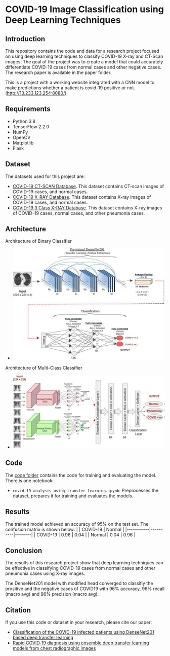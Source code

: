 # COVID-19 Image Classification using Deep Learning Techniques

## Introduction
This repository contains the code and data for a research project focused on using deep learning techniques to classify COVID-19 X-ray and CT-Scan images. The goal of the project was to create a model that could accurately differentiate COVID-19 cases from normal cases and other negative cases. The research paper is available in the paper folder.

This is a project with a working website integrated with a CNN model to make predictions whether a patient is covid-19 positive or not. (http://13.233.123.254:8080/)

## Requirements
- Python 3.8
- TensorFlow 2.2.0
- NumPy
- OpenCV
- Matplotlib
- Flask

## Dataset
The datasets used for this project are:
- [COVID-19 CT-SCAN Database](http://www.kaggle.com/plameneduardo/sarscov2-ctscan-dataset). This dataset contains CT-scan images of COVID-19 cases, and normal cases.
- [COVID-19 X-RAY Database](https://www.kaggle.com/darshan1504/covid19-detection-xraydataset). This dataset contains X-ray images of COVID-19 cases, and normal cases.
- [COVID-19 3 Class X-RAY Database](https://www.kaggle.com/amanullahasraf/covid19-pneumonia-normal-chest-xraypa-dataset). This dataset contains X-ray images of COVID-19 cases, normal cases, and other pneumonia cases.

## Architecture
Architecture of Binary Classifier
- ![architecture](static/images/architecture.jpg)

Architecture of Multi-Class Classifier
- ![architecture_ensemble](static/images/architecture_ensemble.jpg)

## Code
The [code folder](/notebook) contains the code for training and evaluating the model. There is one notebook:
- `covid-19 analysis using transfer learning.ipynb`: Preprocesses the dataset, prepares it for training and evaluates the models.

## Results
The trained model achieved an accuracy of 95% on the test set. The confusion matrix is shown below:
|           | COVID-19 | Normal |
|-----------|----------|--------|
| COVID-19  | 0.96     | 0.04   |
| Normal    | 0.04     | 0.96   |

## Conclusion
The results of this research project show that deep learning techniques can be effective in classifying COVID-19 cases from normal cases and other pneumonia cases using X-ray images. 

The DenseNet201 model with modified head converged to classifiy the prositive and the negative cases of COVID19 with 96% accuracy, 96% recall (macro avg) and 96% precision (macro avg).

## Citation
If you use this code or dataset in your research, please cite our paper:

* [Classification of the COVID-19 infected patients using DenseNet201 based deep transfer learning](https://doi.org/10.1080/07391102.2020.1788642)
* [Rapid COVID‑19 diagnosis using ensemble deep transfer learning models from chest radiographic images](https://doi.org/10.1007/s12652-020-02669-6)
